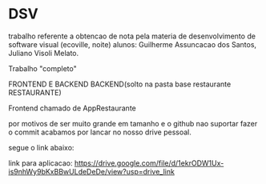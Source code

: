 # DSV
trabalho referente a obtencao de nota pela materia de desenvolvimento de software visual (ecoville, noite)
alunos: Guilherme Assuncacao dos Santos, Juliano Visoli Melato.

Trabalho "completo" 

FRONTEND E BACKEND
BACKEND(solto na pasta base restaurante RESTAURANTE)

Frontend chamado de AppRestaurante

por motivos de ser muito grande em tamanho e o github nao suportar fazer o commit acabamos por lancar no nosso drive pessoal.

segue o link abaixo:

link para aplicacao: https://drive.google.com/file/d/1ekrODW1Ux-is9nhWy9bKxBBwULdeDeDe/view?usp=drive_link
